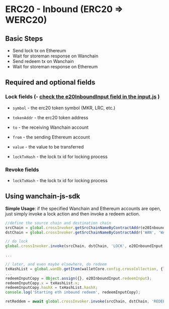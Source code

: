# ERC20 - Inbound (ERC20 ⇒  WERC20)

## Basic Steps

- Send lock tx on Ethereum
- Wait for storeman response on Wanchain
- Send redeem tx on Wanchain
- Wait for storeman response on Ethereum

## Required and optional fields

### Lock fields (- [check the e20InboundInput field in the input.js](examples/conf/input.js) )

- `symbol` - the erc20 token symbol (MKR, LRC, etc.)
- `tokenAddr` - the erc20 token address

- `to` - the receiving Wanchain account
- `from` - the sending Ethereum account
- `value` - the value to be transferred

- `lockTxHash` - the lock tx id for locking process

### Revoke fields

- `lockTxHash` - the lock tx id for locking process

## Using wanchain-js-sdk

__Simple Usage__: if the specified Wanchain and Ethereum accounts are open,
just simply invoke a lock action and then invoke a redeem action.

```javascript
//define the source chain and destination chain
srcChain = global.crossInvoker.getSrcChainNameByContractAddr(e20InboundInput.tokenAddr, 'ETH'); //note this tokenAddr
dstChain = global.crossInvoker.getSrcChainNameByContractAddr('WAN', 'WAN');

// do lock
global.crossInvoker.invoke(srcChain, dstChain, 'LOCK', e20InboundInput.lockInput);

...

// later, and even maybe elsewhere, do redeem
txHashList = global.wanDb.getItem(walletCore.config.crossCollection, {lockTxHash: lockTxHash});
...
redeemInputCopy = Object.assign({}, e20InboundInput.redeemInput);
redeemInputCopy.x = txHashList.x;
redeemInputCopy.hashX = txHashList.hashX;
console.log('Starting eth inbound redeem', redeemInputCopy);

retReddem = await global.crossInvoker.invoke(srcChain, dstChain, 'REDEEM', redeemInputCopy)

```
